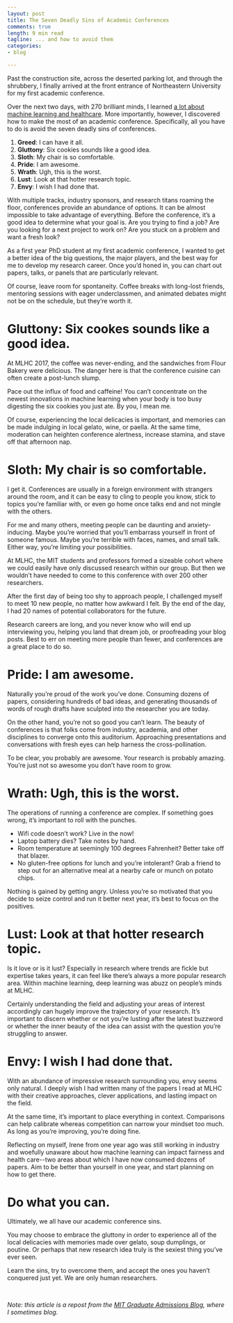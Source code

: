 ```yaml
---
layout: post
title: The Seven Deadly Sins of Academic Conferences
comments: true
length: 9 min read
tagline: ... and how to avoid them
categories:
- blog

---
```

Past the construction site, across the deserted parking lot, and through the shrubbery, I finally arrived at the front entrance of Northeastern University for my first academic conference.

Over the next two days, with 270 brilliant minds, I learned [a lot about machine learning and healthcare](http://irenechen.net/blog/2017/08/22/mlhc2017.html). More importantly, however, I discovered how to make the most of an academic conference. Specifically, all you have to do is avoid the seven deadly sins of conferences.

 1. **Greed**: I can have it all.
 2. **Gluttony**: Six cookies sounds like a good idea.
 3. **Sloth**: My chair is so comfortable.
 4. **Pride**: I am awesome.
 5. **Wrath**: Ugh, this is the worst.
 6. **Lust**: Look at that hotter research topic.
 7. **Envy**: I wish I had done that.

<!--more-->

With multiple tracks, industry sponsors, and research titans roaming the floor, conferences provide an abundance of options. It can be almost impossible to take advantage of everything. Before the conference, it’s a good idea to determine what your goal is. Are you trying to find a job? Are you looking for a next project to work on? Are you stuck on a problem and want a fresh look?

As a first year PhD student at my first academic conference, I wanted to get a better idea of the big questions, the major players, and the best way for me to develop my research career. Once you’d honed in, you can chart out papers, talks, or panels that are particularly relevant.

Of course, leave room for spontaneity. Coffee breaks with long-lost friends, mentoring sessions with eager underclassmen, and animated debates might not be on the schedule, but they’re worth it.

# Gluttony: Six cookes sounds like a good idea.

At MLHC 2017, the coffee was never-ending, and the sandwiches from Flour Bakery were delicious. The danger here is that the conference cuisine can often create a post-lunch slump.

Pace out the influx of food and caffeine! You can’t concentrate on the newest innovations in machine learning when your body is too busy digesting the six cookies you just ate. By you, I mean me.

Of course, experiencing the local delicacies is important, and memories can be made indulging in local gelato, wine, or paella. At the same time, moderation can heighten conference alertness, increase stamina, and stave off that afternoon nap.

# Sloth: My chair is so comfortable.

I get it. Conferences are usually in a foreign environment with strangers around the room, and it can be easy to cling to people you know, stick to topics you’re familiar with, or even go home once talks end and not mingle with the others.

For me and many others, meeting people can be daunting and anxiety-inducing. Maybe you’re worried that you’ll embarrass yourself in front of someone famous. Maybe you’re terrible with faces, names, and small talk. Either way, you’re limiting your possibilities.

At MLHC, the MIT students and professors formed a sizeable cohort where we could easily have only discussed research within our group. But then we wouldn’t have needed to come to this conference with over 200 other researchers.

After the first day of being too shy to approach people, I challenged myself to meet 10 new people, no matter how awkward I felt. By the end of the day, I had 20 names of potential collaborators for the future.

Research careers are long, and you never know who will end up interviewing you, helping you land that dream job, or proofreading your blog posts. Best to err on meeting more people than fewer, and conferences are a great place to do so.

# Pride: I am awesome.

Naturally you’re proud of the work you’ve done. Consuming dozens of papers, considering hundreds of bad ideas, and generating thousands of words of rough drafts have sculpted into the researcher you are today.

On the other hand, you’re not so good you can’t learn. The beauty of conferences is that folks come from industry, academia, and other disciplines to converge onto this auditorium. Approaching presentations and conversations with fresh eyes can help harness the cross-pollination.

To be clear, you probably are awesome. Your research is probably amazing. You’re just not so awesome you don’t have room to grow.

# Wrath: Ugh, this is the worst.

The operations of running a conference are complex. If something goes wrong, it’s important to roll with the punches.

 * Wifi code doesn’t work? Live in the now!
 * Laptop battery dies? Take notes by hand.
 * Room temperature at seemingly 100 degrees Fahrenheit? Better take off that blazer.
 * No gluten-free options for lunch and you’re intolerant? Grab a friend to step out for an alternative meal at a nearby cafe or munch on potato chips.

Nothing is gained by getting angry. Unless you’re so motivated that you decide to seize control and run it better next year, it’s best to focus on the positives.

# Lust: Look at that hotter research topic.

Is it love or is it lust? Especially in research where trends are fickle but expertise takes years, it can feel like there’s always a more popular research area. Within machine learning, deep learning was abuzz on people’s minds at MLHC.

Certainly understanding the field and adjusting your areas of interest accordingly can hugely improve the trajectory of your research. It’s important to discern whether or not you’re lusting after the latest buzzword or whether the inner beauty of the idea can assist with the question you’re struggling to answer.

# Envy: I wish I had done that.

With an abundance of impressive research surrounding you, envy seems only natural. I deeply wish I had written many of the papers I read at MLHC with their creative approaches, clever applications, and lasting impact on the field.

At the same time, it’s important to place everything in context. Comparisons can help calibrate whereas competition can narrow your mindset too much. As long as you’re improving, you’re doing fine.

Reflecting on myself, Irene from one year ago was still working in industry and woefully unaware about how machine learning can impact fairness and health care--two areas about which I have now consumed dozens of papers. Aim to be better than yourself in one year, and start planning on how to get there.

# Do what you can.

Ultimately, we all have our academic conference sins.

You may choose to embrace the gluttony in order to experience all of the local delicacies with memories made over gelato, soup dumplings, or poutine. Or perhaps that new research idea truly is the sexiest thing you’ve ever seen.

Learn the sins, try to overcome them, and accept the ones you haven’t conquered just yet. We are only human researchers.

<br>

*Note: this article is a repost from the [MIT Graduate Admissions Blog](http://gradadmissions.mit.edu/blog/seven-deadly-sins-conferences), where I sometimes blog.*
